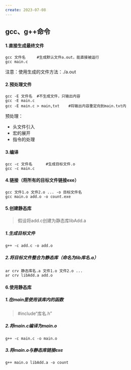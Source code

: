 ```yaml
---
create: 2023-07-08
---
```

## gcc、g++命令

#### 1.直接生成最终文件

```shell
gcc 文件名		#生成默认文件a.out，能直接被运行
gcc main.c
```

注意：使用生成的文件方法：./a.out

#### 2.预处理文件

```shell
gcc -E 文件名	#不生成文件，只输出内容
gcc -E main.c
gcc -E main.c > main,txt	#将输出内容重定向到main.txt内
```

预处理：

* 头文件引入
* 宏的展开
* 指令的处理



#### 3.编译

```shell
gcc -c 文件名		#生成目标文件.o
gcc -c main.c				
```

#### 4.链接（将所有的目标文件链接exe）

```shell
gcc 文件1.o 文件2.o ... -o 目标文件名
gcc main.o add.o -o count.exe	
```



#### 5.创建静态库

> 假设将add.c创建为静态库libAdd.a

##### 1.生成目标文件

```shell
g++ -c add.c -o add.o
```

##### 2.将目标文件整合为静态库（命名为lib库名.a）

```shell
ar crv 静态库名.a 文件1.o 文件2.o ... 
ar crv libAdd.a add.o
```

#### 6.使用静态库

##### 1.在main里使用该库内的函数

> #include“库名.h”

##### 2.将main.c编译为main.o

```shell
g++ -c main.c -o main.o
```

##### 3.将main.o与静态库链接exe

```shell
g++ main.o libAdd.a -o count
```





